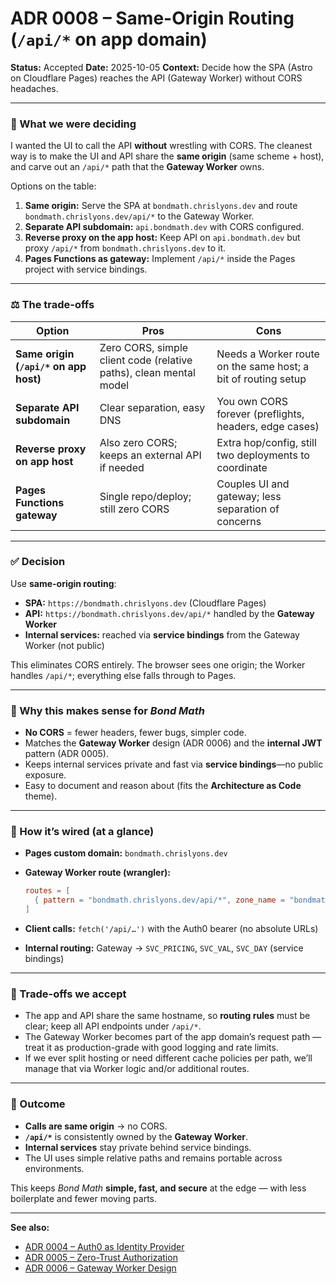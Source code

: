# ADR 0008 – Same-Origin Routing (`/api/*` on app domain)

**Status:** Accepted
**Date:** 2025-10-05
**Context:** Decide how the SPA (Astro on Cloudflare Pages) reaches the API (Gateway Worker) without CORS headaches.

---

### 🧩 What we were deciding

I wanted the UI to call the API **without** wrestling with CORS. The cleanest way is to make the UI and API share the **same origin** (same scheme + host), and carve out an `/api/*` path that the **Gateway Worker** owns.

Options on the table:

1. **Same origin:** Serve the SPA at `bondmath.chrislyons.dev` and route `bondmath.chrislyons.dev/api/*` to the Gateway Worker.
2. **Separate API subdomain:** `api.bondmath.dev` with CORS configured.
3. **Reverse proxy on the app host:** Keep API on `api.bondmath.dev` but proxy `/api/*` from `bondmath.chrislyons.dev` to it.
4. **Pages Functions as gateway:** Implement `/api/*` inside the Pages project with service bindings.

---

### ⚖️ The trade-offs

| Option                                 | Pros                                                               | Cons                                                          |
| -------------------------------------- | ------------------------------------------------------------------ | ------------------------------------------------------------- |
| **Same origin (`/api/*` on app host)** | Zero CORS, simple client code (relative paths), clean mental model | Needs a Worker route on the same host; a bit of routing setup |
| **Separate API subdomain**             | Clear separation, easy DNS                                         | You own CORS forever (preflights, headers, edge cases)        |
| **Reverse proxy on app host**          | Also zero CORS; keeps an external API if needed                    | Extra hop/config, still two deployments to coordinate         |
| **Pages Functions gateway**            | Single repo/deploy; still zero CORS                                | Couples UI and gateway; less separation of concerns           |

---

### ✅ Decision

Use **same-origin routing**:

- **SPA:** `https://bondmath.chrislyons.dev` (Cloudflare Pages)
- **API:** `https://bondmath.chrislyons.dev/api/*` handled by the **Gateway Worker**
- **Internal services:** reached via **service bindings** from the Gateway Worker (not public)

This eliminates CORS entirely. The browser sees one origin; the Worker handles `/api/*`; everything else falls through to Pages.

---

### 💬 Why this makes sense for _Bond Math_

- **No CORS** = fewer headers, fewer bugs, simpler code.
- Matches the **Gateway Worker** design (ADR 0006) and the **internal JWT** pattern (ADR 0005).
- Keeps internal services private and fast via **service bindings**—no public exposure.
- Easy to document and reason about (fits the **Architecture as Code** theme).

---

### 🔧 How it’s wired (at a glance)

- **Pages custom domain:** `bondmath.chrislyons.dev`
- **Gateway Worker route (wrangler):**

  ```toml
  routes = [
    { pattern = "bondmath.chrislyons.dev/api/*", zone_name = "bondmath.dev" }
  ]
  ```

- **Client calls:** `fetch('/api/…')` with the Auth0 bearer (no absolute URLs)
- **Internal routing:** Gateway → `SVC_PRICING`, `SVC_VAL`, `SVC_DAY` (service bindings)

---

### 🚧 Trade-offs we accept

- The app and API share the same hostname, so **routing rules** must be clear; keep all API endpoints under `/api/*`.
- The Gateway Worker becomes part of the app domain’s request path — treat it as production-grade with good logging and rate limits.
- If we ever split hosting or need different cache policies per path, we’ll manage that via Worker logic and/or additional routes.

---

### 📎 Outcome

- **Calls are same origin** → no CORS.
- **`/api/*`** is consistently owned by the **Gateway Worker**.
- **Internal services** stay private behind service bindings.
- The UI uses simple relative paths and remains portable across environments.

This keeps _Bond Math_ **simple, fast, and secure** at the edge — with less boilerplate and fewer moving parts.

---

**See also:**

- [ADR 0004 – Auth0 as Identity Provider](./0004-identity-provider-auth0.md)
- [ADR 0005 – Zero-Trust Authorization](./0005-zero-trust-authorization.md)
- [ADR 0006 – Gateway Worker Design](./0006-gateway-worker.md)
